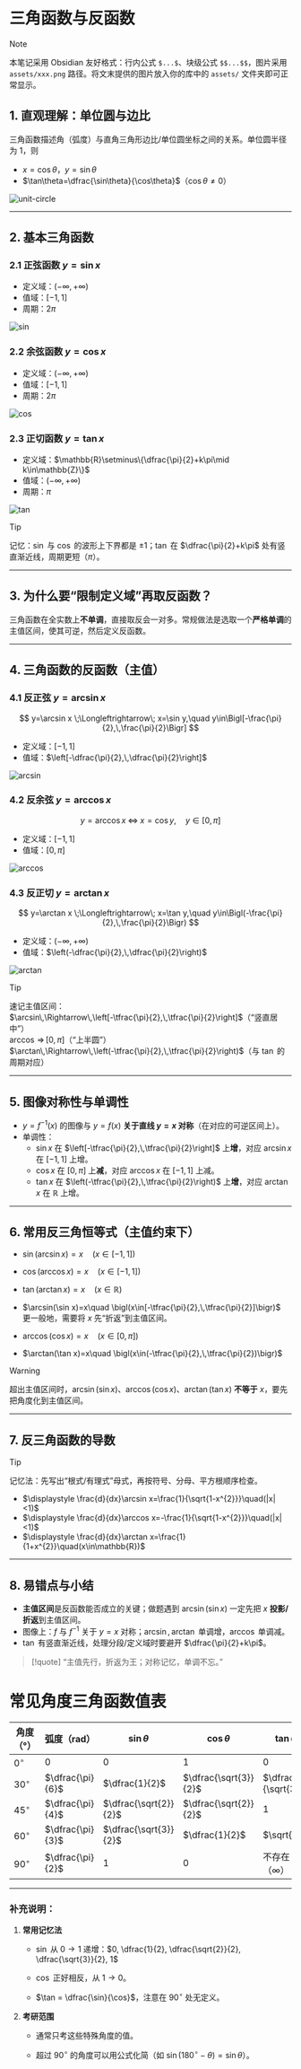 # 三角函数与反函数

> [!note]
> 本笔记采用 Obsidian 友好格式：行内公式 `$...$`、块级公式 `$$...$$`，图片采用 `assets/xxx.png` 路径。将文末提供的图片放入你的库中的 `assets/` 文件夹即可正常显示。

## 1. 直观理解：单位圆与边比

三角函数描述角（弧度）与直角三角形边比/单位圆坐标之间的关系。单位圆半径为 1，则
- $x=\cos\theta$，$y=\sin\theta$
- $\tan\theta=\dfrac{\sin\theta}{\cos\theta}$（$\cos\theta\ne 0$）

![unit-circle](assets/unit_circle.png)

---

## 2. 基本三角函数

### 2.1 正弦函数 $y=\sin x$
- 定义域：$(-\infty,+\infty)$
- 值域：$[-1,1]$
- 周期：$2\pi$

![sin](assets/sin_graph.png)

### 2.2 余弦函数 $y=\cos x$
- 定义域：$(-\infty,+\infty)$
- 值域：$[-1,1]$
- 周期：$2\pi$

![cos](assets/cos_graph.png)

### 2.3 正切函数 $y=\tan x$
- 定义域：$\mathbb{R}\setminus\{\dfrac{\pi}{2}+k\pi\mid k\in\mathbb{Z}\}$
- 值域：$(-\infty,+\infty)$
- 周期：$\pi$

![tan](assets/tan_graph.png)

> [!tip]
> 记忆：$\sin$ 与 $\cos$ 的波形上下界都是 $\pm 1$；$\tan$ 在 $\dfrac{\pi}{2}+k\pi$ 处有竖直渐近线，周期更短（$\pi$）。

---

## 3. 为什么要“限制定义域”再取反函数？

三角函数在全实数上**不单调**，直接取反会一对多。常规做法是选取一个**严格单调**的主值区间，使其可逆，然后定义反函数。

---

## 4. 三角函数的反函数（主值）

### 4.1 反正弦 $y=\arcsin x$
$$
y=\arcsin x \;\Longleftrightarrow\; x=\sin y,\quad y\in\Bigl[-\frac{\pi}{2},\,\frac{\pi}{2}\Bigr]
$$
- 定义域：$[-1,1]$
- 值域：$\left[-\dfrac{\pi}{2},\,\dfrac{\pi}{2}\right]$

![arcsin](assets/arcsin_graph.png)

### 4.2 反余弦 $y=\arccos x$
$$
y=\arccos x \;\Longleftrightarrow\; x=\cos y,\quad y\in[0,\,\pi]
$$
- 定义域：$[-1,1]$
- 值域：$[0,\pi]$

![arccos](assets/arccos_graph.png)

### 4.3 反正切 $y=\arctan x$
$$
y=\arctan x \;\Longleftrightarrow\; x=\tan y,\quad y\in\Bigl(-\frac{\pi}{2},\,\frac{\pi}{2}\Bigr)
$$
- 定义域：$(-\infty,+\infty)$
- 值域：$\left(-\dfrac{\pi}{2},\,\dfrac{\pi}{2}\right)$

![arctan](assets/arctan_graph.png)

> [!tip]
> 速记主值区间：  
> $\arcsin\,\Rightarrow\,\left[-\tfrac{\pi}{2},\,\tfrac{\pi}{2}\right]$（“竖直居中”）  
> $\arccos\,\Rightarrow\,[0,\,\pi]$（“上半圆”）  
> $\arctan\,\Rightarrow\,\left(-\tfrac{\pi}{2},\,\tfrac{\pi}{2}\right)$（与 $\tan$ 的周期对应）

---

## 5. 图像对称性与单调性

- $y=f^{-1}(x)$ 的图像与 $y=f(x)$ **关于直线 $y=x$ 对称**（在对应的可逆区间上）。
- 单调性：
  - $\sin x$ 在 $\left[-\tfrac{\pi}{2},\,\tfrac{\pi}{2}\right]$ 上**增**，对应 $\arcsin x$ 在 $[-1,1]$ 上增。
  - $\cos x$ 在 $[0,\pi]$ 上**减**，对应 $\arccos x$ 在 $[-1,1]$ 上减。
  - $\tan x$ 在 $\left(-\tfrac{\pi}{2},\,\tfrac{\pi}{2}\right)$ 上**增**，对应 $\arctan x$ 在 $\mathbb{R}$ 上增。

---

## 6. 常用反三角恒等式（主值约束下）

- $\sin(\arcsin x)=x\quad (x\in[-1,1])$
- $\cos(\arccos x)=x\quad (x\in[-1,1])$
- $\tan(\arctan x)=x\quad (x\in\mathbb{R})$

- $\arcsin(\sin x)=x\quad \bigl(x\in[-\tfrac{\pi}{2},\,\tfrac{\pi}{2}]\bigr)$  
  更一般地，需要将 $x$ 先“折返”到主值区间。
- $\arccos(\cos x)=x\quad (x\in[0,\pi])$
- $\arctan(\tan x)=x\quad \bigl(x\in(-\tfrac{\pi}{2},\,\tfrac{\pi}{2})\bigr)$

> [!warning]
> 超出主值区间时，$\arcsin(\sin x)$、$\arccos(\cos x)$、$\arctan(\tan x)$ **不等于** $x$，要先把角度化到主值区间。

---

## 7. 反三角函数的导数

> [!tip]
> 记忆法：先写出“根式/有理式”母式，再按符号、分母、平方根顺序检查。

- $\displaystyle \frac{d}{dx}\arcsin x=\frac{1}{\sqrt{1-x^{2}}}\quad(|x|<1)$
- $\displaystyle \frac{d}{dx}\arccos x=-\frac{1}{\sqrt{1-x^{2}}}\quad(|x|<1)$
- $\displaystyle \frac{d}{dx}\arctan x=\frac{1}{1+x^{2}}\quad(x\in\mathbb{R})$

---

## 8. 易错点与小结

- **主值区间**是反函数能否成立的关键；做题遇到 $\arcsin(\sin x)$ 一定先把 $x$ **投影/折返**到主值区间。  
- 图像上：$f$ 与 $f^{-1}$ 关于 $y=x$ 对称；$\arcsin,\arctan$ 单调增，$\arccos$ 单调减。  
- $\tan$ 有竖直渐近线，处理分段/定义域时要避开 $\dfrac{\pi}{2}+k\pi$。

> [!quote]
> “主值先行，折返为王；对称记忆，单调不忘。”

# 常见角度三角函数值表

|角度（°）|弧度（rad）|$\sin \theta$|$\cos \theta$|$\tan \theta$|
|---|---|---|---|---|
|$0^\circ$|$0$|$0$|$1$|$0$|
|$30^\circ$|$\dfrac{\pi}{6}$|$\dfrac{1}{2}$|$\dfrac{\sqrt{3}}{2}$|$\dfrac{1}{\sqrt{3}}$|
|$45^\circ$|$\dfrac{\pi}{4}$|$\dfrac{\sqrt{2}}{2}$|$\dfrac{\sqrt{2}}{2}$|$1$|
|$60^\circ$|$\dfrac{\pi}{3}$|$\dfrac{\sqrt{3}}{2}$|$\dfrac{1}{2}$|$\sqrt{3}$|
|$90^\circ$|$\dfrac{\pi}{2}$|$1$|$0$|不存在（∞）|

---

### 补充说明：

1. **常用记忆法**
    
    - $\sin$ 从 $0 \to 1$ 递增：$0, \dfrac{1}{2}, \dfrac{\sqrt{2}}{2}, \dfrac{\sqrt{3}}{2}, 1$
        
    - $\cos$ 正好相反，从 $1 \to 0$。
        
    - $\tan = \dfrac{\sin}{\cos}$，注意在 $90^\circ$ 处无定义。
        
2. **考研范围**
    
    - 通常只考这些特殊角度的值。
        
    - 超过 $90^\circ$ 的角度可以用公式化简（如 $\sin(180^\circ - \theta) = \sin\theta$）。